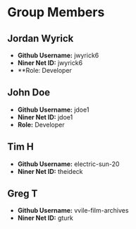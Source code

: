 # Group Members

## Jordan Wyrick

- **Github Username:** jwyrick6
- **Niner Net ID:** jwyrick6
- **Role: Developer

## John Doe

- **Github Username:** jdoe1
- **Niner Net ID:** jdoe1
- **Role:** Developer

## Tim H

- **Github Username:** electric-sun-20
- **Niner Net ID:** theideck

## Greg T

- **Github Username:** vvile-film-archives
- **Niner Net ID:** gturk
